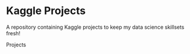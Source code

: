 # Kaggle Projects

A repository containing Kaggle projects to keep my data science skillsets fresh!

Projects
